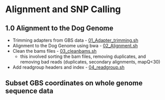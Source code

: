 # Alignment and SNP Calling

## 1.0 Alignment to the Dog Genome
 - Trimming adapters from GBS data -  [01_Adapter_trimming.sh](/01_Alignment_SNP_Calling/01_Adapter_trimming.sh)
 - Alignment to the Dog Genome using bwa - [02_Alignment.sh](/01_Alignment_SNP_Calling/02_Alignment.sh)
 - Clean the bams files - [03_cleanbams.sh](/01_Alignment_SNP_Calling/03_cleanbams.sh)
     - this involved sorting the bam files, removing duplicates, and removing bad reads (duplicates, secondary alignments, mapQ<30)
 - Add readgroup headers and index - [04_readgroup.sh](/01_Alignment_SNP_Calling/04_readgroup.sh)
 
## Subset GBS coordinates on whole genome sequence data 

